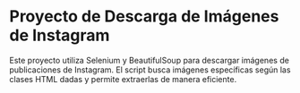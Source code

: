 # Proyecto de Descarga de Imágenes de Instagram

Este proyecto utiliza Selenium y BeautifulSoup para descargar imágenes de publicaciones de Instagram. El script busca imágenes específicas según las clases HTML dadas y permite extraerlas de manera eficiente.
